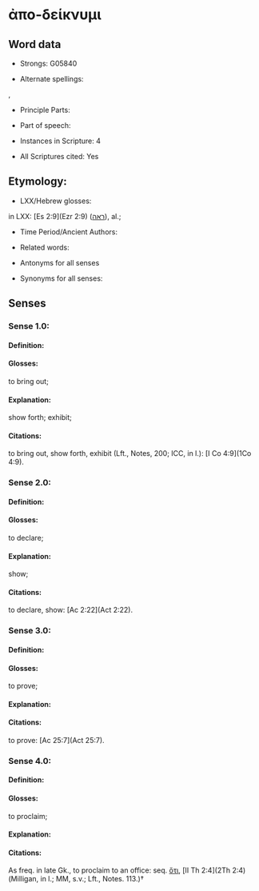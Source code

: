# ἀπο-δείκνυμι

<!-- Status: S2=NeedsEdits -->
<!-- Lexica used for edits:   -->

## Word data

* Strongs: G05840

* Alternate spellings:

,

* Principle Parts: 


* Part of speech: 


* Instances in Scripture: 4

* All Scriptures cited: Yes

## Etymology: 


* LXX/Hebrew glosses: 

in LXX: [Es 2:9](Ezr 2:9) ([ראה](//en-uhl/H7200)), al.;

* Time Period/Ancient Authors: 


* Related words: 

* Antonyms for all senses

* Synonyms for all senses: 


## Senses 


### Sense  1.0: 

#### Definition: 

#### Glosses: 

to bring out; 

#### Explanation: 

show forth; 
exhibit; 

#### Citations: 

to bring out, show forth, exhibit (Lft., Notes, 200; ICC, in l.): [I Co 4:9](1Co 4:9).

### Sense  2.0: 

#### Definition: 

#### Glosses: 

to declare; 

#### Explanation: 

show; 

#### Citations: 

to declare, show: [Ac 2:22](Act 2:22).

### Sense  3.0: 

#### Definition: 

#### Glosses: 

to prove; 

#### Explanation: 


#### Citations: 

to prove: [Ac 25:7](Act 25:7).

### Sense  4.0: 

#### Definition: 

#### Glosses: 

to proclaim; 

#### Explanation: 


#### Citations: 

As freq. in late Gk., to proclaim to an office: seq. [ὅτι](), [II Th 2:4](2Th 2:4) (Milligan, in l.; MM, s.v.; Lft., Notes. 113.)†
